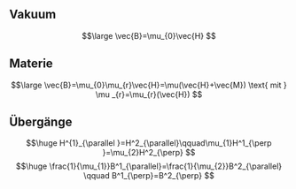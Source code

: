 ## Vakuum
$$\large
\vec{B}=\mu_{0}\vec{H}
$$
## Materie
$$\large
\vec{B}=\mu_{0}\mu_{r}\vec{H}=\mu(\vec{H}+\vec{M}) \text{ mit } \mu _{r}=\mu_{r}(\vec{H})
$$

## Übergänge
$$\huge
H^{1}_{\parallel }=H^2_{\parallel}\qquad\mu_{1}H^1_{\perp }=\mu_{2}H^2_{\perp}
$$
$$\huge
\frac{1}{\mu_{1}}B^1_{\parallel}=\frac{1}{\mu_{2}}B^2_{\parallel} \qquad B^1_{\perp}=B^2_{\perp}
$$
